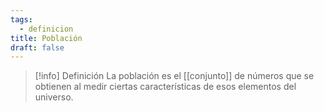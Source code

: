 ```yaml
---
tags:
  - definicion
title: Población
draft: false
---
```


> [!info] Definición
> La población es el [[conjunto]] de números que se obtienen al medir ciertas características de esos elementos del universo.